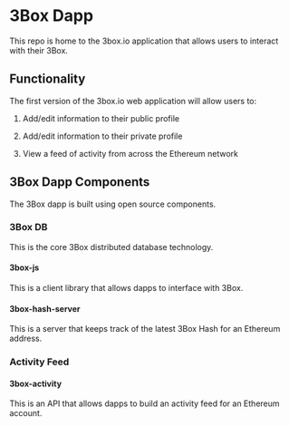 # 3Box Dapp
This repo is home to the 3box.io application that allows users to interact with their 3Box.

## Functionality
The first version of the 3box.io web application will allow users to:

1. Add/edit information to their public profile

2. Add/edit information to their private profile

3. View a feed of activity from across the Ethereum network


## 3Box Dapp Components
The 3Box dapp is built using open source components.

### 3Box DB
This is the core 3Box distributed database technology.

#### 3box-js
This is a client library that allows dapps to interface with 3Box.

#### 3box-hash-server
This is a server that keeps track of the latest 3Box Hash for an Ethereum address.

### Activity Feed

#### 3box-activity
This is an API that allows dapps to build an activity feed for an Ethereum account.
